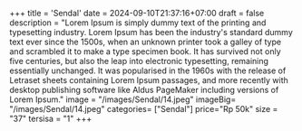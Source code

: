+++
title = 'Sendal'
date = 2024-09-10T21:37:16+07:00
draft = false
description = "Lorem Ipsum is simply dummy text of the printing and typesetting industry. Lorem Ipsum has been the industry's standard dummy text ever since the 1500s, when an unknown printer took a galley of type and scrambled it to make a type specimen book. It has survived not only five centuries, but also the leap into electronic typesetting, remaining essentially unchanged. It was popularised in the 1960s with the release of Letraset sheets containing Lorem Ipsum passages, and more recently with desktop publishing software like Aldus PageMaker including versions of Lorem Ipsum."
image = "/images/Sendal/14.jpeg"
imageBig= "/images/Sendal/14.jpeg"
categories= ["Sendal"]
price="Rp 50k"
size = "37"
tersisa = "1"
+++

